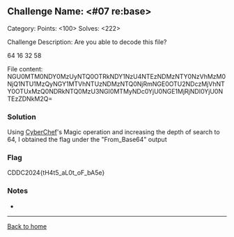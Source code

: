## Challenge Name: <#07 re:base>
Category: <Cybersecurity>
Points: <100>
Solves: <222>

Challenge Description: 
Are you able to decode this file?

64 16 32 58

File content:
NGU0MTM0NDY0MzUyNTQ0OTRkNDY1NzU4NTEzNDMzNTY0NzVhMzM0NjQ1NTU1MzQyNGY1MTVhNTUzNDMzNTQ0NjRmNGE0OTU2NDczMjVhNTY0OTUxMzQ0NDRkNTQ0MzU3NGI0MTMyNDc0YjU0NGE1MjRjNDI0YjU0NTEzZDNkM2Q=

### Solution

Using [CyberChef](https://gchq.github.io/CyberChef/)'s Magic operation and increasing the depth of search to 64, I obtained the flag under the "From_Base64" output


### Flag
CDDC2024{tH4t5_aL0t_oF_bA5e}


### Notes
-
  
---
[Back to home](<link>)
